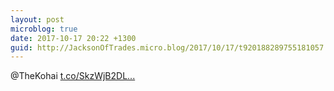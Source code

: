 ```yaml
---
layout: post
microblog: true
date: 2017-10-17 20:22 +1300
guid: http://JacksonOfTrades.micro.blog/2017/10/17/t920188289755181057.html
---
```

@TheKohai  [t.co/SkzWjB2DL...](https://t.co/SkzWjB2DLl)
